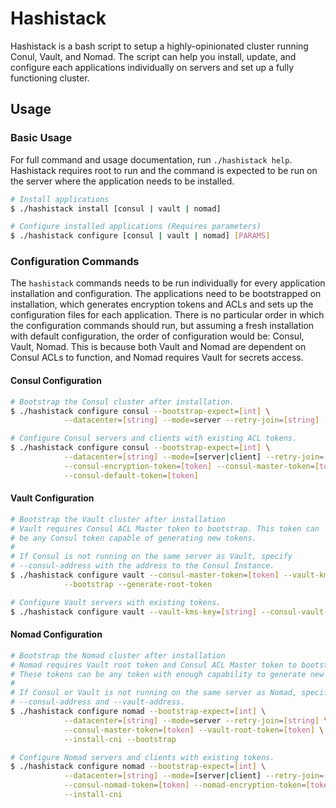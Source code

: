 # Hashistack

Hashistack is a bash script to setup a highly-opinionated cluster running Conul, Vault, and Nomad. The script can help you install, update, and configure each applications individually on servers and set up a fully functioning cluster.

## Usage

### Basic Usage

For full command and usage documentation, run `./hashistack help`. Hashistack requires root to run and the command is expected to be run on the server where the application needs to be installed.

```bash
# Install applications
$ ./hashistack install [consul | vault | nomad]

# Configure installed applications (Requires parameters)
$ ./hashistack configure [consul | vault | nomad] [PARAMS]
```

### Configuration Commands

The `hashistack` commands needs to be run individually for every application installation and configuration. The applications need to be bootstrapped on installation, which generates encryption tokens and ACLs and sets up the configuration files for each application. There is no particular order in which the configuration commands should run, but assuming a fresh installation with default configuration, the order of configuration would be: Consul, Vault, Nomad. This is because both Vault and Nomad are dependent on Consul ACLs to function, and Nomad requires Vault for secrets access.

#### Consul Configuration

```bash
# Bootstrap the Consul cluster after installation.
$ ./hashistack configure consul --bootstrap-expect=[int] \
			--datacenter=[string] --mode=server --retry-join=[string] --bootstrap

# Configure Consul servers and clients with existing ACL tokens.
$ ./hashistack configure consul --bootstrap-expect=[int] \
			--datacenter=[string] --mode=[server|client] --retry-join=[string] \
			--consul-encryption-token=[token] --consul-master-token=[token] \
			--consul-default-token=[token]
```

#### Vault Configuration

```bash
# Bootstrap the Vault cluster after installation
# Vault requires Consul ACL Master token to bootstrap. This token can
# be any Consul token capable of generating new tokens.
#
# If Consul is not running on the same server as Vault, specify
# --consul-address with the address to the Consul Instance.
$ ./hashistack configure vault --consul-master-token=[token] --vault-kms-key=[string] \
			--bootstrap --generate-root-token

# Configure Vault servers with existing tokens.
$ ./hashistack configure vault --vault-kms-key=[string] --consul-vault-token=[token]
```

#### Nomad Configuration

```bash
# Bootstrap the Nomad cluster after installation
# Nomad requires Vault root token and Consul ACL Master token to bootstrap.
# These tokens can be any token with enough capability to generate new tokens.
#
# If Consul or Vault is not running on the same server as Nomad, specify
# --consul-address and --vault-address.
$ ./hashistack configure nomad --bootstrap-expect=[int] \
			--datacenter=[string] --mode=server --retry-join=[string] \
			--consul-master-token=[token] --vault-root-token=[token] \
			--install-cni --bootstrap

# Configure Nomad servers and clients with existing tokens.
$ ./hashistack configure nomad --bootstrap-expect=[int] \
			--datacenter=[string] --mode=[server|client] --retry-join=[string] \
			--consul-nomad-token=[token] --nomad-encryption-token=[token] --nomad-vault-token=[token] \
			--install-cni
```
